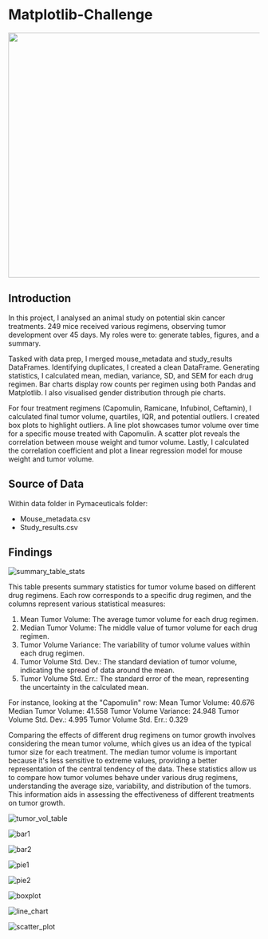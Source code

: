 # Matplotlib-Challenge
<img src="images/pharma.JPG" width="1000" height="491">

## Introduction 
In this project, I analysed an animal study on potential skin cancer treatments. 249 mice received various regimens, observing tumor development over 45 days. My roles were to: generate tables, figures, and a summary.

Tasked with data prep, I merged mouse_metadata and study_results DataFrames. Identifying duplicates, I created a clean DataFrame. Generating statistics, I calculated mean, median, variance, SD, and SEM for each drug regimen. Bar charts display row counts per regimen using both Pandas and Matplotlib. I also visualised gender distribution through pie charts.

For four treatment regimens (Capomulin, Ramicane, Infubinol, Ceftamin), I calculated final tumor volume, quartiles, IQR, and potential outliers. I created box plots to highlight outliers. A line plot showcases tumor volume over time for a specific mouse treated with Capomulin. A scatter plot reveals the correlation between mouse weight and tumor volume. Lastly, I calculated the correlation coefficient and plot a linear regression model for mouse weight and tumor volume.

## Source of Data
Within data folder in Pymaceuticals folder:
* Mouse_metadata.csv
* Study_results.csv

## Findings

![summary_table_stats](images/summary_table_stats.JPG)

This table presents summary statistics for tumor volume based on different drug regimens. Each row corresponds to a specific drug regimen, and the columns represent various statistical measures:

1. Mean Tumor Volume: The average tumor volume for each drug regimen.
2. Median Tumor Volume: The middle value of tumor volume for each drug regimen.
3. Tumor Volume Variance: The variability of tumor volume values within each drug regimen.
4. Tumor Volume Std. Dev.: The standard deviation of tumor volume, indicating the spread of data around the mean.
5. Tumor Volume Std. Err.: The standard error of the mean, representing the uncertainty in the calculated mean.
   
For instance, looking at the "Capomulin" row:
Mean Tumor Volume: 40.676
Median Tumor Volume: 41.558
Tumor Volume Variance: 24.948
Tumor Volume Std. Dev.: 4.995
Tumor Volume Std. Err.: 0.329

Comparing the effects of different drug regimens on tumor growth involves considering the mean tumor volume, which gives us an idea of the typical tumor size for each treatment. The median tumor volume is important because it's less sensitive to extreme values, providing a better representation of the central tendency of the data. These statistics allow us to compare how tumor volumes behave under various drug regimens, understanding the average size, variability, and distribution of the tumors. This information aids in assessing the effectiveness of different treatments on tumor growth.

![tumor_vol_table](images/tumor_vol_table.JPG)

![bar1](images/bar1.JPG)

![bar2](images/bar2.JPG)

![pie1](images/pie1.JPG)

![pie2](images/pie2.JPG)

![boxplot](images/boxplot.JPG)

![line_chart](images/line_chart.JPG)

![scatter_plot](images/scatter_plot.JPG)
